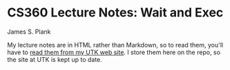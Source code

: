 # CS360 Lecture Notes: Wait and Exec

James S. Plank

My lecture notes are in HTML rather than Markdown, so to read them,
you'll have to [read them from my UTK web site](http://web.eecs.utk.edu/~plank/plank/classes/cs360/360/notes/Exec/lecture.html).  I store them here on the repo, so the site at UTK is 
kept up to date.

